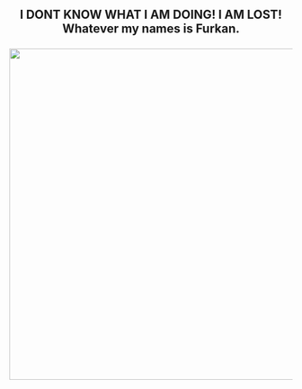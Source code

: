 <h2 align="center">I DONT KNOW WHAT I AM DOING! I AM LOST! Whatever my names is Furkan.</h2>

###

<div align="center">
  <img height="590" src="https://i.imgflip.com/74h6dv.gif"  />
</div>

###

